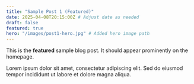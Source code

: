 ```yaml
---
title: "Sample Post 1 (Featured)"
date: 2025-04-08T20:15:00Z # Adjust date as needed
draft: false
featured: true
hero: "/images/post1-hero.jpg" # Added hero image path
---
```


This is the **featured** sample blog post. It should appear prominently on the homepage.

Lorem ipsum dolor sit amet, consectetur adipiscing elit. Sed do eiusmod tempor incididunt ut labore et dolore magna aliqua.
